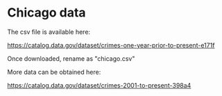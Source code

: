 # Chicago data

The csv file is available here:

https://catalog.data.gov/dataset/crimes-one-year-prior-to-present-e171f

Once downloaded, rename as "chicago.csv"

More data can be obtained here:

https://catalog.data.gov/dataset/crimes-2001-to-present-398a4